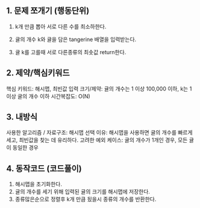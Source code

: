 ## 1. 문제 쪼개기 (행동단위)

1. k개 만큼 뽑아 서로 다른 수를 최소하한다.

2. 귤의 개수 k와 귤을 담은 tangerine 배열을 입력받는다.

3. 귤 k를 고를때 서로 다른종류의 최솟값 return한다.

## 2. 제약/핵심키워드

핵심 키워드: 해시맵, 최빈값
입력 크기/제약: 귤의 개수는 1 이상 100,000 이하, k는 1 이상 귤의 개수 이하
시간복잡도: O(N)

## 3. 내방식

사용한 알고리즘 / 자료구조: 해시맵
선택 이유: 해시맵을 사용하면 귤의 개수를 빠르게 세고, 최빈값을 찾는 데 유리하다.
고려한 예외 케이스: 귤의 개수가 1개인 경우, 모든 귤이 동일한 경우

## 4. 동작코드 (코드풀이)

1. 해시맵을 초기화한다.
2. 귤의 개수를 세기 위해 입력된 귤의 크기를 해시맵에 저장한다.
3. 종류많은순으로 정렬후 k개 만큼 됬을시 종류의 개수를 반환한다.
